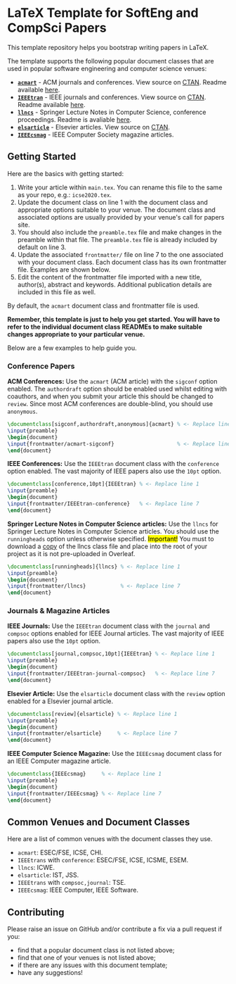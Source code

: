 # LaTeX Template for SoftEng and CompSci Papers

This template repository helps you bootstrap writing papers in LaTeX.

The template supports the following popular document classes that are used in popular software engineering and computer science venues:

* [**`acmart`**](https://www.acm.org/binaries/content/assets/publications/consolidated-tex-template/acmart.pdf) - ACM journals and conferences. View source on [CTAN](https://ctan.org/tex-archive/macros/latex/contrib/acmart). Readme available [here](https://www.acm.org/binaries/content/assets/publications/consolidated-tex-template/acmart.pdf).
* [**`IEEEtran`**](https://www.ieee.org/conferences/publishing/templates.html) - IEEE journals and conferences. View source on [CTAN](https://ctan.org/tex-archive/macros/latex/contrib/IEEEtran). Readme available [here](https://ras.papercept.net/conferences/support/files/IEEEtran_HOWTO.pdf).
* [**`llncs`**](https://www.springer.com/gp/computer-science/lncs/conference-proceedings-guidelines) - Springer Lecture Notes in Computer Science, conference proceedings. Readme is avaliable [here](https://cs.brown.edu/about/system/managed/latex/doc/llncs.pdf).
* [**`elsarticle`**](https://www.elsevier.com/authors/author-schemas/latex-instructions) - Elsevier articles. View source on [CTAN](https://ctan.org/tex-archive/macros/latex/contrib/elsarticle).
* [**`IEEEcsmag`**](https://www.springer.com/gp/computer-science/lncs/conference-proceedings-guidelines) - IEEE Computer Society magazine articles.

## Getting Started

Here are the basics with getting started:

1. Write your article within `main.tex`. You can rename this file to the same as your repo, e.g.: `icse2020.tex`.
1. Update the document class on line 1 with the document class and appropriate options suitable to your venue. The document class and associated options are usually provided by your venue's call for papers site.
1. You should also include the `preamble.tex` file and make changes in the preamble within that file. The `preamble.tex` file is already included by default on line 3.
1. Update the associated `frontmatter/` file on line 7 to the one associated with your document class. Each document class has its own frontmatter file. Examples are shown below.
1. Edit the content of the frontmatter file imported with a new title, author(s), abstract and keywords. Additional publication details are included in this file as well.

By default, the `acmart` document class and frontmatter file is used.

**Remember, this template is just to help you get started. You will have to refer to the individual document class READMEs to make suitable changes appropriate to your particular venue.**

Below are a few examples to help guide you.

### Conference Papers
**ACM Conferences:**
Use the `acmart` (ACM article) with the `sigconf` option enabled. The `authordraft` option should be enabled used whilst editing with coauthors, and when you submit your article this should be changed to `review`. Since most ACM conferences are double-blind, you should use `anonymous`.
```latex
\documentclass[sigconf,authordraft,anonymous]{acmart} % <- Replace line 1
\input{preamble}
\begin{document}
\input{frontmatter/acmart-sigconf}                    % <- Replace line 7
\end{document}
```

**IEEE Conferences:**
Use the `IEEEtran` document class with the `conference` option enabled. The vast majority of IEEE papers also use the `10pt` option.
```latex
\documentclass[conference,10pt]{IEEEtran} % <- Replace line 1
\input{preamble}
\begin{document}
\input{frontmatter/IEEEtran-conference}   % <- Replace line 7
\end{document}
```

**Springer Lecture Notes in Computer Science articles:**
Use the `llncs` for Springer Lecture Notes in Computer Science articles. You should use the `runningheads` option unless otherwise specified. <mark>Important!</mark> You must to download a [copy](https://www.win.tue.nl/~setalle/tex/llncs.cls) of the llncs class file and place into the root of your project as it is not pre-uploaded in Overleaf.
```latex
\documentclass[runningheads]{llncs} % <- Replace line 1
\input{preamble}
\begin{document}
\input{frontmatter/llncs}           % <- Replace line 7
\end{document}
```

### Journals & Magazine Articles
**IEEE Journals:**
Use the `IEEEtran` document class with the `journal` and `compsoc` options enabled for IEEE Journal articles. The vast majority of IEEE papers also use the `10pt` option.
```latex
\documentclass[journal,compsoc,10pt]{IEEEtran} % <- Replace line 1
\input{preamble}
\begin{document}
\input{frontmatter/IEEEtran-journal-compsoc}   % <- Replace line 7
\end{document}
```

**Elsevier Article:**
Use the `elsarticle` document class with the `review` option enabled for a Elsevier journal article.
```latex
\documentclass[review]{elsarticle} % <- Replace line 1
\input{preamble}
\begin{document}
\input{frontmatter/elsarticle}     % <- Replace line 7
\end{document}
```

**IEEE Computer Science Magazine:**
Use the `IEEEcsmag` document class for an IEEE Computer magazine article.
```latex
\documentclass{IEEEcsmag}     % <- Replace line 1
\input{preamble}
\begin{document}
\input{frontmatter/IEEEcsmag} % <- Replace line 7
\end{document}
```

## Common Venues and Document Classes

Here are a list of common venues with the document classes they use.

* `acmart`: ESEC/FSE, ICSE, CHI.
* `IEEEtrans` with `conference`: ESEC/FSE, ICSE, ICSME, ESEM.
* `llncs`: ICWE.
* `elsarticle`: IST, JSS.
* `IEEEtrans` with `compsoc,journal`: TSE.
* `IEEEcsmag`: IEEE Computer, IEEE Software.

## Contributing

Please raise an issue on GitHub and/or contribute a fix via a pull request if you:

* find that a popular document class is not listed above;
* find that one of your venues is not listed above;
* if there are any issues with this document template;
* have any suggestions!
